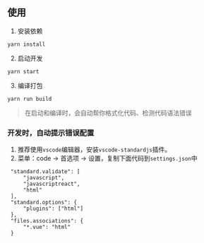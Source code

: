 ## 使用
1. 安装依赖
```
yarn install
```

2. 启动开发
```
yarn start
```

3. 编译打包
```
yarn run build
```

> 在启动和编译时，会自动帮你格式化代码、检测代码语法错误

### 开发时，自动提示错误配置
1. 推荐使用`vscode`编辑器，安装`vscode-standardjs`插件。
2. 菜单：code -> 首选项 -> 设置，复制下面代码到`settings.json`中
```
 "standard.validate": [
     "javascript",
     "javascriptreact",
     "html"
 ],
 "standard.options": {
     "plugins": ["html"]
 },
 "files.associations": {
     "*.vue": "html"
 }
```
